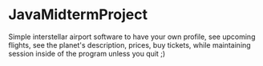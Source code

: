 # JavaMidtermProject
Simple interstellar airport software to have your own profile, see upcoming flights, see the planet's description, prices, buy tickets, while maintaining session inside of the program unless you quit ;)
